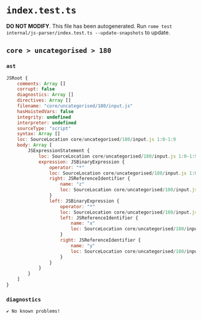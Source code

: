 # `index.test.ts`

**DO NOT MODIFY**. This file has been autogenerated. Run `rome test internal/js-parser/index.test.ts --update-snapshots` to update.

## `core > uncategorised > 180`

### `ast`

```javascript
JSRoot {
	comments: Array []
	corrupt: false
	diagnostics: Array []
	directives: Array []
	filename: "core/uncategorised/180/input.js"
	hasHoistedVars: false
	integrity: undefined
	interpreter: undefined
	sourceType: "script"
	syntax: Array []
	loc: SourceLocation core/uncategorised/180/input.js 1:0-1:9
	body: Array [
		JSExpressionStatement {
			loc: SourceLocation core/uncategorised/180/input.js 1:0-1:9
			expression: JSBinaryExpression {
				operator: "*"
				loc: SourceLocation core/uncategorised/180/input.js 1:0-1:9
				right: JSReferenceIdentifier {
					name: "z"
					loc: SourceLocation core/uncategorised/180/input.js 1:8-1:9 (z)
				}
				left: JSBinaryExpression {
					operator: "*"
					loc: SourceLocation core/uncategorised/180/input.js 1:0-1:5
					left: JSReferenceIdentifier {
						name: "x"
						loc: SourceLocation core/uncategorised/180/input.js 1:0-1:1 (x)
					}
					right: JSReferenceIdentifier {
						name: "y"
						loc: SourceLocation core/uncategorised/180/input.js 1:4-1:5 (y)
					}
				}
			}
		}
	]
}
```

### `diagnostics`

```
✔ No known problems!

```
